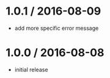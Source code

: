 
1.0.1 / 2016-08-09
==================

  * add more specific error message

1.0.0 / 2016-08-08
==================

  * initial release

